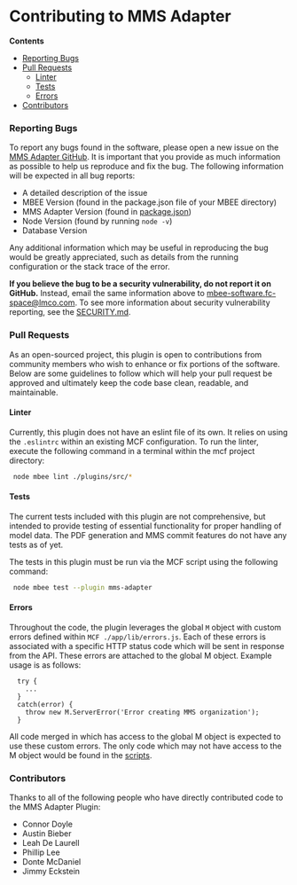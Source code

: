 # Contributing to MMS Adapter

**Contents**
- [Reporting Bugs](#reporting-bugs)
- [Pull Requests](#pull-requests)
  - [Linter](#linter)
  - [Tests](#tests)
  - [Errors](#errors)
- [Contributors](#contributors)

### Reporting Bugs
To report any bugs found in the software, please open a new issue on the 
[MMS Adapter GitHub](https://github.com/Open-MBEE/mcf-model-import-export/issues/new). 
It is important that you provide as much information as possible to help us reproduce 
and fix the bug. The following information will be expected in all bug reports:

- A detailed description of the issue
- MBEE Version (found in the package.json file of your MBEE directory)
- MMS Adapter Version (found in [package.json](./package.json))
- Node Version (found by running `node -v`)
- Database Version

Any additional information which may be useful in reproducing the bug would be
greatly appreciated, such as details from the running configuration or the stack
trace of the error.

**If you believe the bug to be a security vulnerability, do not report it on
GitHub.** Instead, email the same information above to
[mbee-software.fc-space@lmco.com](mailto:mbee-software.fc-space@lmco.com). To
see more information about security vulnerability reporting, see the 
[SECURITY.md](./SECURITY.md).

### Pull Requests
As an open-sourced project, this plugin is open to contributions from community members
who wish to enhance or fix portions of the software. Below are some guidelines
to follow which will help your pull request be approved and ultimately keep the
code base clean, readable, and maintainable.

#### Linter
Currently, this plugin does not have an eslint file of its own. It relies on using the 
`.eslintrc` within an existing MCF configuration. To run the linter, execute the following 
command in a terminal within the mcf project directory:

```bash
 node mbee lint ./plugins/src/*
```

#### Tests
The current tests included with this plugin are not comprehensive, but intended to provide 
testing of essential functionality for proper handling of model data.  The PDF generation 
and MMS commit features do not have any tests as of yet.  

The tests in this plugin must be run via the MCF script using the following command:
 
```bash
 node mbee test --plugin mms-adapter
```

#### Errors
Throughout the code, the plugin leverages the global `M` object with custom 
errors defined within `MCF ./app/lib/errors.js`. Each of these errors is associated 
with a specific HTTP status code which will be sent in response from the API. 
These errors are attached to the global M object. Example usage is as follows:

```
  try {
    ...
  }
  catch(error) {
    throw new M.ServerError('Error creating MMS organization');
  }
```

All code merged in which has access to the global M object is expected to use
these custom errors. The only code which may not have access to the M object
would be found in the [scripts](./scripts).

### Contributors
Thanks to all of the following people who have directly contributed code to 
the MMS Adapter Plugin:

- Connor Doyle
- Austin Bieber
- Leah De Laurell
- Phillip Lee
- Donte McDaniel
- Jimmy Eckstein

